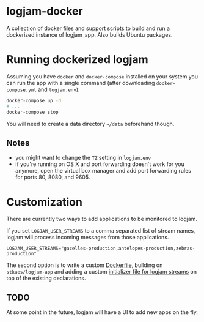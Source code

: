 # logjam-docker

A collection of docker files and support scripts to build and run a
dockerized instance of logjam_app. Also builds Ubuntu packages.

# Running dockerized logjam

Assuming you have `docker` and `docker-compose` installed on your
system you can run the app with a single command (after downloading
`docker-compose.yml` and `logjam.env`):

````bash
docker-compose up -d
# ...
docker-compose stop
````

You will need to create a data directory `~/data` beforehand though.

## Notes

* you might want to change the `TZ` setting in `logjam.env`
* if you're running on OS X and port forwarding doesn't work for you
  anymore, open the virtual box manager and add port forwarding rules
  for ports 80, 8080, and 9605.

# Customization

There are currently two ways to add applications to be monitored to logjam.

If you set `LOGJAM_USER_STREAMS` to a comma separated list of stream
names, logjam will process incoming messages from those applications.

````
LOGJAM_USER_STREAMS="gazelles-production,antelopes-production,zebras-production"
````

The second option is to write a custom
[Dockerfile](example/Dockerfile), building on `stkaes/logjam-app` and
adding a custom
[initializer file for logjam streams](example/user_streams.rb) on top
of the existing declarations.

## TODO

At some point in the future, logjam will have a UI to add new apps on
the fly.
